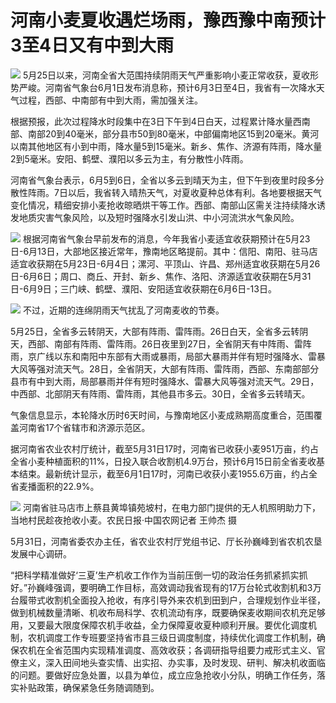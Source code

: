 

# 河南小麦夏收遇烂场雨，豫西豫中南预计3至4日又有中到大雨

![](https://inews.gtimg.com/om_bt/Og7jlg7jg4cClG2puzz3r6YU7cuZL6cc8YGkpta-Mw3aoAA/1000)
5月25日以来，河南全省大范围持续阴雨天气严重影响小麦正常收获，夏收形势严峻。河南省气象台6月1日发布消息称，预计6月3日至4日，我省有一次降水天气过程，西部、中南部有中到大雨，需加强关注。

根据预报，此次过程降水时段集中在3日下午到4日白天，过程累计降水量西南部、南部20到40毫米，部分县市50到80毫米，中部偏南地区15到20毫米。黄河以南其他地区有小到中雨，降水量5到15毫米。新乡、焦作、济源有阵雨，降水量2到5毫米。安阳、鹤壁、濮阳以多云为主，有分散性小阵雨。

河南省气象台表示，6月5到6日，全省以多云到晴天为主，但下午到夜里时段多分散性阵雨。7日以后，我省转入晴热天气，对夏收夏种总体有利。各地要根据天气变化情况，精细安排小麦抢收晾晒烘干等工作。西部、南部山区需关注持续降水诱发地质灾害气象风险，以及短时强降水引发山洪、中小河流洪水气象风险。

![](https://inews.gtimg.com/om_bt/OkJJSKLbmc7Lokeb_gvQ70tMgHdwZxZO-4RtGAhppbMuYAA/1000)
根据河南省气象台早前发布的消息，今年我省小麦适宜收获期预计在5月23日-6月13日，大部地区接近常年，豫南地区略提前。其中：信阳、南阳、驻马店适宜收获期在5月23日-6月4日；漯河、平顶山、许昌、郑州适宜收获期在5月26日-6月6日；周口、商丘、开封、新乡、焦作、洛阳、济源适宜收获期在5月31日-6月9日；三门峡、鹤壁、濮阳、安阳适宜收获期在6月6日-13日。

![](https://inews.gtimg.com/om_bt/Ou3GSX-UIWClkLqr-goEByYaBNib7kmmK9FUnpOFAl-QwAA/1000)
不过，近期的连绵阴雨天气扰乱了河南麦收的节奏。

5月25日，全省多云转阴天，大部有阵雨、雷阵雨。26日白天，全省多云转阴天，西部、南部有阵雨、雷阵雨。26日夜里到27日，全省阴天有中阵雨、雷阵雨，京广线以东和南阳中东部有大雨或暴雨，局部大暴雨并伴有短时强降水、雷暴大风等强对流天气。28日，全省阴天，大部有阵雨、雷阵雨，西部、东南部部分县市有中到大雨，局部暴雨并伴有短时强降水、雷暴大风等强对流天气。29日，中西部、北部阴天有阵雨、雷阵雨，其他县市多云。30日，全省多云转晴天。

气象信息显示，本轮降水历时6天时间，与豫南地区小麦成熟期高度重合，范围覆盖河南省17个省辖市和济源示范区。

据河南省农业农村厅统计，截至5月31日17时，河南省已收获小麦951万亩，约占全省小麦种植面积的11%，日投入联合收割机4.9万台，预计6月15日前全省麦收基本结束。最新统计显示，截至6月1日17时，河南已收获小麦1955.6万亩，约占全省麦播面积的22.9%。

![](https://inews.gtimg.com/om_bt/ObcGHExyEB1Ep_APBeg6e6rLmipfgY_xchqgoq9JWU9vYAA/1000)
河南省驻马店市上蔡县黄埠镇苑坡村，在电力部门提供的无人机照明助力下，当地村民趁夜抢收小麦。农民日报·中国农网记者 王帅杰 摄

5月31日，河南省委农办主任，省农业农村厅党组书记、厅长孙巍峰到省农机农垦发展中心调研。

“把科学精准做好‘三夏’生产机收工作作为当前压倒一切的政治任务抓紧抓实抓好。”孙巍峰强调，要明确工作目标，高效调动我省现有的17万台轮式收割机和3万台履带式收割机全面投入抢收，有序引导外来农机到田到户，合理规划作业半径，做到机械数量清晰、机收布局科学、农机流动有序，既要确保麦收期间农机充足够用，又要最大限度保障农机手收益，全力保障夏收夏种顺利开展。要优化调度机制，农机调度工作专班要坚持省市县三级日调度制度，持续优化调度工作机制，确保农机在全省范围内实现精准调度、高效收获；各调研指导组要力戒形式主义、官僚主义，深入田间地头查实情、出实招、办实事，及时发现、研判、解决机收面临的问题。要做好应急处置，以县为单位，成立应急抢收小分队，明确工作任务，落实补贴政策，确保紧急任务随调随到。

